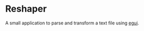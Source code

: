 # Reshaper

A small application to parse and transform a text file using [egui](https://github.com/emilk/egui).
